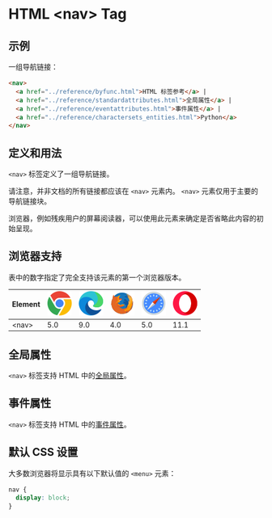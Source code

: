HTML \<nav> Tag
===

## 示例

一组导航链接：

```html idoc:preview:iframe
<nav>
  <a href="../reference/byfunc.html">HTML 标签参考</a> |
  <a href="../reference/standardattributes.html">全局属性</a> |
  <a href="../reference/eventattributes.html">事件属性</a> |
  <a href="../reference/charactersets_entities.html">Python</a>
</nav>
```

## 定义和用法

`<nav>` 标签定义了一组导航链接。

请注意，并非文档的所有链接都应该在 `<nav>` 元素内。 `<nav>` 元素仅用于主要的导航链接块。

浏览器，例如残疾用户的屏幕阅读器，可以使用此元素来确定是否省略此内容的初始呈现。

## 浏览器支持

表中的数字指定了完全支持该元素的第一个浏览器版本。

| Element | ![chrome][1] | ![edge][2] | ![firefox][3] | ![safari][4] | ![opera][5] |
| ------- | --- | --- | --- | --- | --- |
| \<nav>  | 5.0 | 9.0 | 4.0 | 5.0 | 11.1 |

## 全局属性

`<nav>` 标签支持 HTML 中的[全局属性](../reference/standardattributes.md)。

## 事件属性

`<nav>` 标签支持 HTML 中的[事件属性](../reference/eventattributes.md)。

## 默认 CSS 设置

大多数浏览器将显示具有以下默认值的 `<menu>` 元素：

```css
nav {
  display: block;
}
```

[1]: ../assets/chrome.svg
[2]: ../assets/edge.svg
[3]: ../assets/firefox.svg
[4]: ../assets/safari.svg
[5]: ../assets/opera.svg